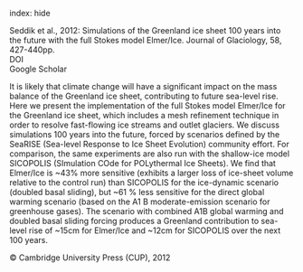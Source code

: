 index: hide

<div class="Citation">

  <div class="Citation-body">
    <div class="Citation-text">Seddik et al., 2012: Simulations of the Greenland ice sheet 100 years into the future with the full Stokes model Elmer/Ice. <span class="Article-journal">Journal of Glaciology, </span><span class="Article-volume">58, </span>427-440pp.</div>
    <div class="Citation-links">
      <div class="CitationLink" data-href="https://doi.org/10.3189/2012jog11j177">
        <div class="CitationLink-icon CitationLink-Doi"></div>
        <div class="CitationLink-text">DOI</div>
      </div>
      <div class="CitationLink" data-href="https://scholar.google.com/scholar?q=10.3189/2012jog11j177">
        <div class="CitationLink-icon CitationLink-Scholar"></div>
        <div class="CitationLink-text">Google Scholar</div>
      </div>
    </div>
  </div>
</div>

It is likely that climate change will have a significant impact on the mass balance of the Greenland ice sheet, contributing to future sea-level rise. Here we present the implementation of the full Stokes model Elmer/Ice for the Greenland ice sheet, which includes a mesh refinement technique in order to resolve fast-flowing ice streams and outlet glaciers. We discuss simulations 100 years into the future, forced by scenarios defined by the SeaRISE (Sea-level Response to Ice Sheet Evolution) community effort. For comparison, the same experiments are also run with the shallow-ice model SICOPOLIS (SImulation COde for POLythermal Ice Sheets). We find that Elmer/Ice is ~43% more sensitive (exhibits a larger loss of ice-sheet volume relative to the control run) than SICOPOLIS for the ice-dynamic scenario (doubled basal sliding), but ~61 % less sensitive for the direct global warming scenario (based on the A1 B moderate-emission scenario for greenhouse gases). The scenario with combined A1B global warming and doubled basal sliding forcing produces a Greenland contribution to sea-level rise of ~15cm for Elmer/Ice and ~12cm for SICOPOLIS over the next 100 years.

<div class="Citation-copy">
&copy; Cambridge University Press (CUP), 2012
</div>